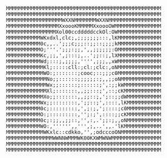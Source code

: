 <pre>
MMMMMMMMMMMMMMMMMMMMMMMMMMMMMMMMMMMMMMMMMMMMMMMMMM
MMMMMMMMMMMMMMMMMMMMMMMMMMMMMMMMMMMMMMMMMMMMMMMMMM
MMMMMMMMMMMMMMMMMMWXXNMMMMMMMWXXNMMMMMMMMMMMMMMMMM
MMMMMMMMMMMMMMMMMXxoooKMMMMMXxoooOWMMMMMMMMMMMMMMM
MMMMMMMMMMMMMMMMXol00ccdddddcckOl:OWMMMMMMMMMMMMMM
MMMMMMMMMMMWKxdxl,clc;,;;;;;;;:::,lKMMMMMMMMMMMMMM
MMMMMMMMMMM0c,,..';;;c;;;::;;::;;;;kMMMMMMMMMMMMMM
MMMMMMMMMMMO;'''.';;;:;;,',,;;;;;;:OMMMMMMMMMMMMMM
MMMMMMMMMMMKc,;;,',;:::;,..';;::;,lXMMMMMMMMMMMMMM
MMMMMMMMMMMWd;:::;,;;;;,'''',;;;,,xWMMMMMMMMMMMMMM
MMMMMMMMMMMMKl;:::::cll:;cl:;clc:,oNMMMMMMMMMMMMMM
MMMMMMMMMMMMWO:;:::::::;cooc;::;;;c0MMMMMMMMMMMMMM
MMMMMMMMMMMMMNo;;::::::;;;;;;:;,,;;oNMMMMMMMMMMMMM
MMMMMMMMMMMMMWx;;::::::;::::::;',:;;kWMMMMMMMMMMMM
MMMMMMMMMMMMMXl;:::::::,,;;:::;',::;cKMMMMMMMMMMMM
MMMMMMMMMMMMXo;;:::::::,,;;::;,';::;;dWMMMMMMMMMMM
MMMMMMMMMMMWx;;::::::::,';;::;',::::,lKMMMMMMMMMMM
MMMMMMMMMMM0c;:::::::::,',;:;,';::::;c0MMMMMMMMMMM
MMMMMMMMMMMO:;:::::::::,'';:;',::::;;cKMMMMMMMMMMM
MMMMMMMMMMM0c;:;;,,;;::,'',:,.';;:;,,oNMMMMMMMMMMM
MMMMMMMMMMMWO:,'''''',,''',;,..',,.'lKMMMMMMMMMMMM
MMMMMMMMMMMMWKxlc::cdkko,'',;odcccoONMMMMMMMMMMMMM
MMMMMMMMMMMMMMMWWNNWMMMWK00KXWMWNWMMMMMMMMMMMMMMMM
MMMMMMMMMMMMMMMMMMMMMMMMMMMMMMMMMMMMMMMMMMMMMMMMMM
MMMMMMMMMMMMMMMMMMMMMMMMMMMMMMMMMMMMMMMMMMMMMMMMMM
</pre>
